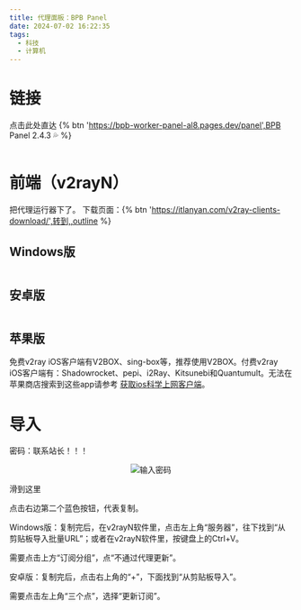 ```yaml
---
title: 代理面板：BPB Panel
date: 2024-07-02 16:22:35
tags:
  - 科技
  - 计算机
---
```



# 链接
点击此处直达    {% btn 'https://bpb-worker-panel-al8.pages.dev/panel',BPB Panel 2.4.3 💦 %}
<div align="center"><img src="https://oxarlly.github.io/images/代理面板：BPB-Pan/1.png" style="zoom:100%" alt=""></div>

# 前端（v2rayN）
把代理运行器下了。
下载页面：{% btn 'https://itlanyan.com/v2ray-clients-download/',转到,,outline %}

## Windows版
<div align="center"><img src="https://oxarlly.github.io/images/代理面板：BPB-Pan/2.png" style="zoom:100%" alt=""></div>

## 安卓版
<div align="center"><img src="https://oxarlly.github.io/images/代理面板：BPB-Pan/3.png" style="zoom:100%" alt=""></div>

## 苹果版
免费v2ray iOS客户端有V2BOX、sing-box等，推荐使用V2BOX。付费v2ray iOS客户端有：Shadowrocket、pepi、i2Ray、Kitsunebi和Quantumult。无法在苹果商店搜索到这些app请参考 <a href="https://itlanyan.com/get-proxy-clients/">获取ios科学上网客户端</a>。

# 导入
密码：联系站长！！！
<div align="center"><img src="https://oxarlly.github.io/images/代理面板：BPB-Pan/4.png" style="zoom:100%" alt="输入密码"></div>

滑到这里

<div align="center"><img src="https://oxarlly.github.io/images/代理面板：BPB-Pan/5.png" style="zoom:100%" alt=""></div>
点击右边第二个蓝色按钮，代表复制。



Windows版：复制完后，在v2rayN软件里，点击左上角“服务器”，往下找到“从剪贴板导入批量URL”；或者在v2rayN软件里，按键盘上的Ctrl+V。

需要点击上方“订阅分组”，点“不通过代理更新”。



安卓版：复制完后，点击右上角的“+”，下面找到“从剪贴板导入”。

需要点击左上角“三个点”，选择“更新订阅”。
